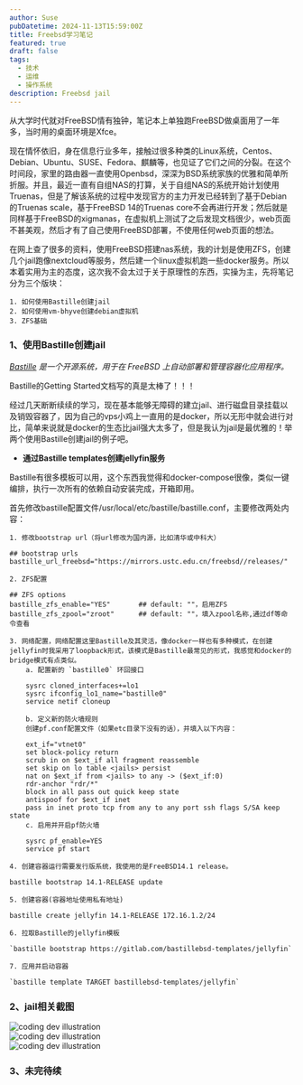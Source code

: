 ```yaml
---
author: Suse
pubDatetime: 2024-11-13T15:59:00Z
title: Freebsd学习笔记
featured: true
draft: false
tags:
  - 技术
  - 运维
  - 操作系统
description: Freebsd jail
---
```



从大学时代就对FreeBSD情有独钟，笔记本上单独跑FreeBSD做桌面用了一年多，当时用的桌面环境是Xfce。

现在情怀依旧，身在信息行业多年，接触过很多种类的Linux系统，Centos、Debian、Ubuntu、SUSE、Fedora、麒麟等，也见证了它们之间的分裂。在这个时间段，家里的路由器一直使用Openbsd，深深为BSD系统家族的优雅和简单所折服。并且，最近一直有自组NAS的打算，关于自组NAS的系统开始计划使用Truenas，但是了解该系统的过程中发现官方的主力开发已经转到了基于Debian的Truenas scale，基于FreeBSD 14的Truenas core不会再进行开发；然后就是同样基于FreeBSD的xigmanas，在虚拟机上测试了之后发现文档很少，web页面不甚美观，然后才有了自己使用FreeBSD部署，不使用任何web页面的想法。

在网上查了很多的资料，使用FreeBSD搭建nas系统，我的计划是使用ZFS，创建几个jail跑像nextcloud等服务，然后建一个linux虚拟机跑一些docker服务。所以本着实用为主的态度，这次我不会太过于关于原理性的东西，实操为主，先将笔记分为三个版块：

	1. 如何使用Bastille创建jail
	2. 如何使用vm-bhyve创建debian虚拟机
	3. ZFS基础

### 1、使用Bastille创建jail

*[Bastille](https://bastillebsd.org/) 是一个开源系统，用于在 FreeBSD 上自动部署和管理容器化应用程序。*

Bastille的Getting Started文档写的真是太棒了！！！

经过几天断断续续的学习，现在基本能够无障碍的建立jail、进行磁盘目录挂载以及销毁容器了，因为自己的vps小鸡上一直用的是docker，所以无形中就会进行对比，简单来说就是docker的生态比jail强大太多了，但是我认为jail是最优雅的！举两个使用Bastille创建jail的例子吧。

- **通过Bastille templates创建jellyfin服务**

Bastille有很多模板可以用，这个东西我觉得和docker-compose很像，类似一键编排，执行一次所有的依赖自动安装完成，开箱即用。

首先修改bastille配置文件/usr/local/etc/bastille/bastille.conf，主要修改两处内容：

	1. 修改bootstrap url（将url修改为国内源，比如清华或中科大）

	## bootstrap urls
	bastille_url_freebsd="https://mirrors.ustc.edu.cn/freebsd//releases/"     
	
	2. ZFS配置

	## ZFS options
	bastille_zfs_enable="YES"       ## default: ""，启用ZFS
	bastille_zfs_zpool="zroot"      ## default: ""，填入zpool名称,通过df等命令查看

	3. 网络配置，网络配置这里Bastille及其灵活，像docker一样也有多种模式，在创建jellyfin时我采用了loopback形式，该模式是Bastille最常见的形式，我感觉和docker的bridge模式有点类似。
		a. 配置新的 `bastille0` 环回接口
		
		sysrc cloned_interfaces+=lo1 
		sysrc ifconfig_lo1_name="bastille0" 
		service netif cloneup
		
		b. 定义新的防火墙规则
		创建pf.conf配置文件（如果etc目录下没有的话），并填入以下内容：
		
		ext_if="vtnet0" 
		set block-policy return 
		scrub in on $ext_if all fragment reassemble 
		set skip on lo table <jails> persist 
		nat on $ext_if from <jails> to any -> ($ext_if:0) 
		rdr-anchor "rdr/*" 
		block in all pass out quick keep state 
		antispoof for $ext_if inet 
		pass in inet proto tcp from any to any port ssh flags S/SA keep    state
		c. 启用并开启pf防火墙
		
		sysrc pf_enable=YES 
		service pf start

	4. 创建容器运行需要发行版系统，我使用的是FreeBSD14.1 release。
	
	bastille bootstrap 14.1-RELEASE update

	5. 创建容器(容器地址使用私有地址)

	bastille create jellyfin 14.1-RELEASE 172.16.1.2/24

	6. 拉取Bastille的jellyfin模板

	`bastille bootstrap https://gitlab.com/bastillebsd-templates/jellyfin`

	7. 应用并启动容器

	`bastille template TARGET bastillebsd-templates/jellyfin`

	
### 2、jail相关截图

<div>
  <img src="/assets/jellfin1.png" class="sm:w-1/2 mx-auto" alt="coding dev illustration">
</div>

<div>
  <img src="/assets/jellfin2.png" class="sm:w-1/2 mx-auto" alt="coding dev illustration">
</div>

<div>
  <img src="/assets/jellfin3.png" class="sm:w-1/2 mx-auto" alt="coding dev illustration">
</div>

### 3、未完待续
